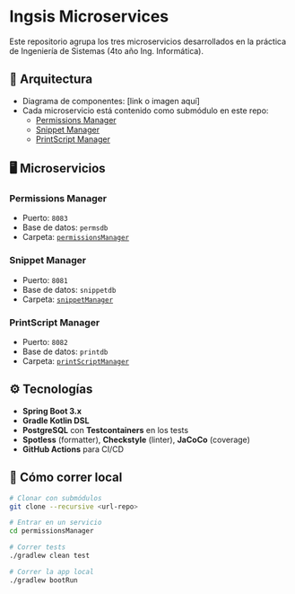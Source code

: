 # Ingsis Microservices

Este repositorio agrupa los tres microservicios desarrollados en la práctica de Ingeniería de Sistemas (4to año Ing. Informática).

## 📐 Arquitectura
- Diagrama de componentes: [link o imagen aquí]
- Cada microservicio está contenido como submódulo en este repo:
    - [Permissions Manager](./permissionsManager)
    - [Snippet Manager](./snippetManager)
    - [PrintScript Manager](./printScriptManager)

## 🖥️ Microservicios
### Permissions Manager
- Puerto: `8083`
- Base de datos: `permsdb`
- Carpeta: [`permissionsManager`](./permissionsManager)

### Snippet Manager
- Puerto: `8081`
- Base de datos: `snippetdb`
- Carpeta: [`snippetManager`](./snippetManager)

### PrintScript Manager
- Puerto: `8082`
- Base de datos: `printdb`
- Carpeta: [`printScriptManager`](./printScriptManager)

## ⚙️ Tecnologías
- **Spring Boot 3.x**
- **Gradle Kotlin DSL**
- **PostgreSQL** con **Testcontainers** en los tests
- **Spotless** (formatter), **Checkstyle** (linter), **JaCoCo** (coverage)
- **GitHub Actions** para CI/CD

## 🚀 Cómo correr local
```bash
# Clonar con submódulos
git clone --recursive <url-repo>

# Entrar en un servicio
cd permissionsManager

# Correr tests
./gradlew clean test

# Correr la app local
./gradlew bootRun
